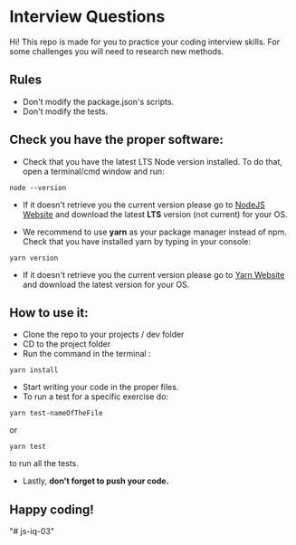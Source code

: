 # **Interview Questions**

Hi! This repo is made for you to practice your coding interview skills. For some challenges you will need to research new methods.


## **Rules**
- Don't modify the package.json's scripts.
- Don't modify the tests.


## **Check you have the proper software:**
- Check that you have the latest LTS Node version installed. To do that, open a terminal/cmd window and run:
```
node --version
```
- If it doesn't retrieve you the current version please go to [NodeJS Website](https://nodejs.org/en/download/) and download the latest **LTS** version (not current) for your OS.

- We recommend to use **yarn** as your package manager instead of npm. Check that you have installed yarn by typing in your console:
```
yarn version
```
- If it doesn't retrieve you the current version please go to [Yarn Website](https://classic.yarnpkg.com/en/docs/install#windows-stable) and download the latest version for your OS.


## **How to use it:**
- Clone the repo to your projects / dev folder
- CD to the project folder
- Run the command in the terminal :
```
yarn install
```
- Start writing your code in the proper files.
- To run a test for a specific exercise do:
```
yarn test-nameOfTheFile
```
or
```
yarn test
```
to run all the tests.
- Lastly, **don't forget to push your code.**

## **Happy coding!**
"# js-iq-03" 
